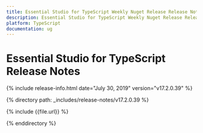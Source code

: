 ```yaml
---
title: Essential Studio for TypeScript Weekly Nuget Release Release Notes  
description: Essential Studio for TypeScript Weekly Nuget Release Release Notes  
platform: TypeScript
documentation: ug
---
```


# Essential Studio for TypeScript  Release Notes  

{% include release-info.html date="July 30, 2019"  version="v17.2.0.39" %} 


{% directory path: _includes/release-notes/v17.2.0.39 %}

{% include {{file.url}} %}

{% enddirectory %}